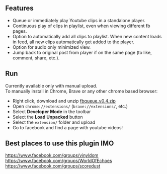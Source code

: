 ## Features
- Queue or immediately play Youtube clips in a standalone player.
- Continuous play of clips in playlist, even when viewing different fb pages.
- Option to automatically add all clips to playlist. When new content loads in feed, all new clips automatically get added to the player.
- Option for audio only minimized view.
- Jump back to original post from player if on the same page (to like, comment, share, etc.).


## Run
Currently available only with manual upload.  
To manually install in Chrome, Brave or any other chrome based browser: 
- Right click, download and unzip [fbqueue_v0.4.zip](//projects.codethings.net/fbqueue/web/fbqueue_v0.4.zip)
- Open `chrome://extensions/` (`brave://extensions/`, etc.)
- Select **Developer Mode** in the toolbar
- Select the **Load Unpacked** button 
- Select the `extension/` folder and upload
- Go to facebook and find a page with youtube videos! 


## Best places to use this plugin IMO
https://www.facebook.com/groups/vinyldom    
https://www.facebook.com/groups/WorldOfEchoes    
https://www.facebook.com/groups/scoredust   
